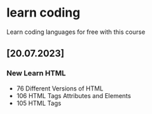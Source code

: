 # learn coding
 Learn coding languages for free with this course


## [20.07.2023]

### New Learn HTML 

- 76 Different Versions of HTML
- 106 HTML Tags Attributes and Elements
- 105 HTML Tags
